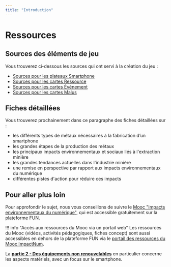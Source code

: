 ```yaml
---
title: "Introduction"
---
```

# Ressources

## Sources des éléments de jeu

Vous trouverez ci-dessous les sources qui ont servi à la création du jeu :

* [Sources pour les plateaux Smartphone](Ressources/Sources/Sources_plateau.html)
* [Sources pour les cartes Ressource](Ressources/Sources/Sources_metaux.html)
* [Sources pour les cartes Événement](Ressources/Sources/Sources_events.html)
* [Sources pour les cartes Malus](Ressources/Sources/Sources_malus.html)

## Fiches détaillées
Vous trouverez prochainement dans ce paragraphe des fiches détaillées sur :  

- les différents types de métaux nécessaires à la fabrication d’un smartphone    
- les grandes étapes de la production des métaux   
- les principaux impacts environnementaux et sociaux liés à l'extraction minière   
- les grandes tendances actuelles dans l'industrie minière   
- une remise en perspective par rapport aux impacts environnementaux du numérique   
- différentes pistes d'action pour réduire ces impacts

## Pour aller plus loin

Pour approfondir le sujet, nous vous conseillons de suivre le [Mooc "Impacts environnementaux du numérique"](https://www.fun-mooc.fr/fr/cours/impacts-environnementaux-du-numerique/), qui est accessible gratuitement sur la plateforme FUN. 

!!! info "Accès aux ressources du Mooc via un portail web"
    Les ressources du Mooc (vidéos, activités pédagogiques, fiches concept) sont aussi accessibles en dehors de la plateforme FUN via le [portail des ressources du Mooc ImpactNum](https://learninglab.gitlabpages.inria.fr/mooc-impacts-num/mooc-impacts-num-ressources/index.html).

La **[partie 2 - Des équipements non renouvelables](https://learninglab.gitlabpages.inria.fr/mooc-impacts-num/mooc-impacts-num-ressources/Partie2/index.html)** en particulier concerne les aspects matériels, avec un focus sur le smartphone.